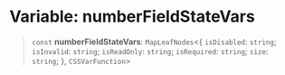 # Variable: numberFieldStateVars

> `const` **numberFieldStateVars**: `MapLeafNodes`\<\{ `isDisabled`: `string`; `isInvalid`: `string`; `isReadOnly`: `string`; `isRequired`: `string`; `size`: `string`; \}, `CSSVarFunction`\>
